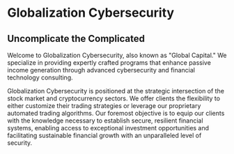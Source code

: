# Globalization Cybersecurity

## Uncomplicate the Complicated

Welcome to Globalization Cybersecurity, also known as "Global Capital." We specialize in providing expertly crafted programs that enhance passive income generation through advanced cybersecurity and financial technology consulting.

Globalization Cybersecurity is positioned at the strategic intersection of the stock market and cryptocurrency sectors. We offer clients the flexibility to either customize their trading strategies or leverage our proprietary automated trading algorithms. Our foremost objective is to equip our clients with the knowledge necessary to establish secure, resilient financial systems, enabling access to exceptional investment opportunities and facilitating sustainable financial growth with an unparalleled level of security.
